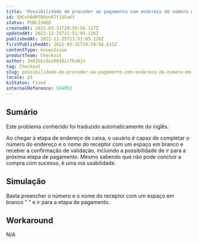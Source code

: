 ```yaml
---
title: 'Possibilidade de proceder ao pagamento com endereço de número em branco e nome do destinatário no caixa de pagamento UI'
id: 5HCvh8dM70UUvR7t1U5aKY
status: PUBLISHED
createdAt: 2022-03-31T20:59:56.117Z
updatedAt: 2022-11-25T21:51:05.126Z
publishedAt: 2022-11-25T21:51:05.126Z
firstPublishedAt: 2022-03-31T20:59:56.615Z
contentType: knownIssue
productTeam: Checkout
author: 2mXZkbi0oi061KicTExNjo
tag: Checkout
slug: possibilidade-de-proceder-ao-pagamento-com-endereco-de-numero-em-branco-e-nome-do-destinatario-no-caixa-de-pagamento-ui
locale: pt
kiStatus: Fixed
internalReference: 554052
---
```


## Sumário

<div class="alert alert-info">
  <p>Este problema conhecido foi traduzido automaticamente do inglês.</p>
</div>


Ao chegar à etapa de endereço de caixa, o usuário é capaz de completar o número do endereço e o nome do receptor com um espaço em branco e receber a confirmação de validação, incluindo a possibilidade de ir para a próxima etapa de pagamento. Mesmo sabendo que não pode concluir a compra com sucesso, é uma má usabilidade.



## Simulação


Basta preencher o número e o nome do receptor com um espaço em branco " " e ir para a etapa de pagamento.



## Workaround



N/A

